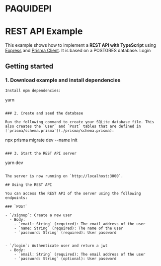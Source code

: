 # PAQUIDEPI
# REST API Example

This example shows how to implement a **REST API with TypeScript** using [Express](https://expressjs.com/) and [Prisma Client](https://www.prisma.io/docs/concepts/components/prisma-client). It is based on a POSTGRES database.
Login 

## Getting started

### 1. Download example and install dependencies

```
Install npm dependencies:

```
yarn
```

### 2. Create and seed the database

Run the following command to create your SQLite database file. This also creates the `User` and `Post` tables that are defined in [`prisma/schema.prisma`](./prisma/schema.prisma):

```
npx prisma migrate dev --name init
```

### 3. Start the REST API server

```
yarn dev
```

The server is now running on `http://localhost:3000`.

## Using the REST API

You can access the REST API of the server using the following endpoints:

### `POST`

- `/signup`: Create a new user
  - Body:
    - `email: String` (required): The email address of the user
    - `name: String` (required): The name of the user
    - `password: String` (required): User password


- `/login`: Authenticate user and return a jwt
  - Body:
    - `email: String` (required): The email address of the user
    - `password: String` (optional): User password

